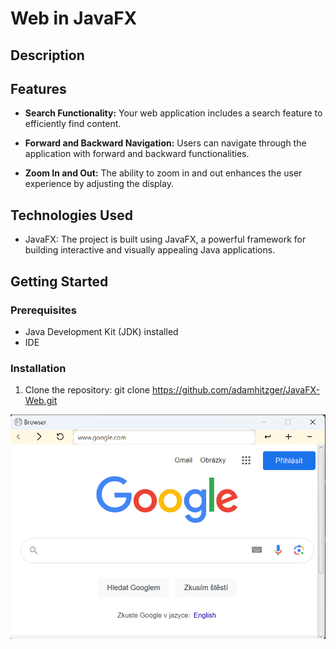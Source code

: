 # Web in JavaFX

## Description

## Features

- **Search Functionality:** Your web application includes a search feature to efficiently find content.

- **Forward and Backward Navigation:** Users can navigate through the application with forward and backward functionalities.

- **Zoom In and Out:** The ability to zoom in and out enhances the user experience by adjusting the display.

## Technologies Used

- JavaFX: The project is built using JavaFX, a powerful framework for building interactive and visually appealing Java applications.

## Getting Started

### Prerequisites

- Java Development Kit (JDK) installed
- IDE

### Installation

1. Clone the repository: git clone https://github.com/adamhitzger/JavaFX-Web.git


![JavaFX web](web-javafx/src/main/resources/net/stredniskola/hitzger/adam/it/webjavafx/images/screenshot.png)

